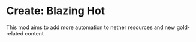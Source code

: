 # Create: Blazing Hot

This mod aims to add more automation to nether resources and new gold-related content
